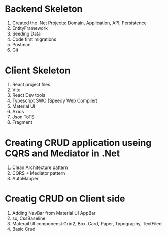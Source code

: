 # Backend Skeleton
1. Created the .Net Projects: Domain, Application, API, Persistence
2. EntityFramework
3. Seeding Data
4. Code first migrations
5. Postman
6. Git

# Client Skeleton
1. React project files
2. Vite
3. React Dev tools
4. Typescript SWC (Speedy Web Compiler)
5. Material UI
6. Axios
7. Json ToTS
8. Fragment

# Creating CRUD application useing CQRS and Mediator in .Net
1. Clean Architecture pattern
2. CQRS + Mediator pattern
3. AutoMapper

# Creatig CRUD on Client side
1. Adding NavBar from Material UI AppBar
2. sx, CssBaseline
3. Materail UI componenst Grid2, Box, Card, Paper, Typography, TextFiled
4. Basic Crud
